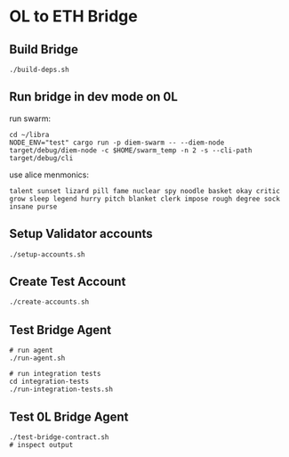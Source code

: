 # OL to ETH Bridge

## Build Bridge
```
./build-deps.sh 
```

## Run bridge in dev mode on 0L
run swarm:
```
cd ~/libra
NODE_ENV="test" cargo run -p diem-swarm -- --diem-node target/debug/diem-node -c $HOME/swarm_temp -n 2 -s --cli-path target/debug/cli
```

use alice menmonics:
```
talent sunset lizard pill fame nuclear spy noodle basket okay critic grow sleep legend hurry pitch blanket clerk impose rough degree sock insane purse
```

## Setup Validator accounts
```
./setup-accounts.sh
```

## Create Test Account
```asm
./create-accounts.sh
```


## Test Bridge Agent
```
# run agent
./run-agent.sh

# run integration tests
cd integration-tests
./run-integration-tests.sh
```

## Test 0L Bridge Agent
```
./test-bridge-contract.sh
# inspect output
```
